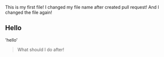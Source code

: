 This is my first file!
I changed my file name after created pull request!
And I changed the file again!
## Hello
'hello'
> What should I do after!
